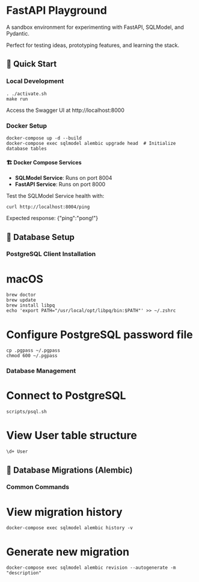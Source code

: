 # FastAPI Playground
A sandbox environment for experimenting with FastAPI, SQLModel, 
and Pydantic. 

Perfect for testing ideas, prototyping features, and learning the stack.

## 🚀 Quick Start
### Local Development
    . ./activate.sh
    make run

Access the Swagger UI at http://localhost:8000

### Docker Setup
    docker-compose up -d --build
    docker-compose exec sqlmodel alembic upgrade head  # Initialize database tables

#### 🏗️ Docker Compose Services
- **SQLModel Service**: Runs on port 8004
- **FastAPI Service**: Runs on port 8000

Test the SQLModel Service health with:

    curl http://localhost:8004/ping

Expected response: {"ping":"pong!"}

## 💾 Database Setup

### PostgreSQL Client Installation
# macOS
    brew doctor
    brew update
    brew install libpq
    echo 'export PATH="/usr/local/opt/libpq/bin:$PATH"' >> ~/.zshrc

# Configure PostgreSQL password file
    cp .pgpass ~/.pgpass
    chmod 600 ~/.pgpass

### Database Management
# Connect to PostgreSQL
    scripts/psql.sh

# View User table structure
    \d+ User

## 🔄 Database Migrations (Alembic)

### Common Commands
# View migration history
    docker-compose exec sqlmodel alembic history -v

# Generate new migration
    docker-compose exec sqlmodel alembic revision --autogenerate -m "description"


